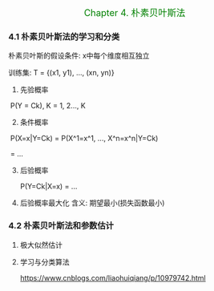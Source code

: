 <p align="center"><font color="green" size=4>Chapter 4. 朴素贝叶斯法</font></p>

### 4.1 朴素贝叶斯法的学习和分类

朴素贝叶斯的假设条件: x中每个维度相互独立

训练集: T = {(x1, y1), ..., (xn, yn)}

1. 先验概率

​	P(Y  = Ck), K = 1, 2..., K

2. 条件概率

​	P(X=x|Y=Ck) = P(X^1=x^1, ..., X^n=x^n|Y=Ck)

​		= ...

3. 后验概率

   P(Y=Ck|X=x) = ...

4. 后验概率最大化 含义: 期望最小(损失函数最小)

### 4.2 朴素贝叶斯法和参数估计

1. 极大似然估计

2. 学习与分类算法

   https://www.cnblogs.com/liaohuiqiang/p/10979742.html